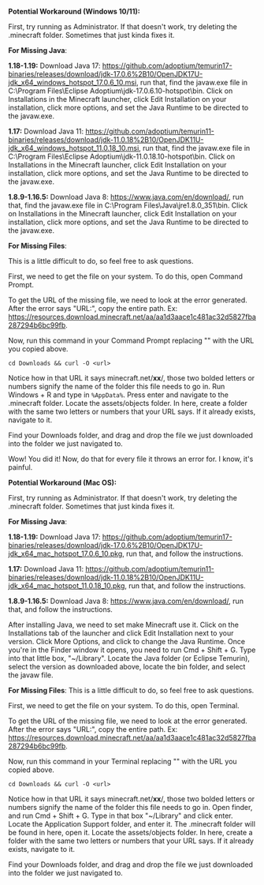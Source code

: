 **Potential Workaround (Windows 10/11):**

First, try running as Administrator. If that doesn't work, try deleting the .minecraft folder. Sometimes that just kinda fixes it. 

**__For Missing Java__**:

**1.18-1.19:** Download Java 17: https://github.com/adoptium/temurin17-binaries/releases/download/jdk-17.0.6%2B10/OpenJDK17U-jdk_x64_windows_hotspot_17.0.6_10.msi, run that, find the javaw.exe file in C:\Program Files\Eclipse Adoptium\jdk-17.0.6.10-hotspot\bin. Click on Installations in the Minecraft launcher, click Edit Installation on your installation, click more options, and set the Java Runtime to be directed to the javaw.exe.

**1.17:** Download Java 11: https://github.com/adoptium/temurin11-binaries/releases/download/jdk-11.0.18%2B10/OpenJDK11U-jdk_x64_windows_hotspot_11.0.18_10.msi, run that, find the javaw.exe file in C:\Program Files\Eclipse Adoptium\jdk-11.0.18.10-hotspot\bin. Click on Installations in the Minecraft launcher, click Edit Installation on your installation, click more options, and set the Java Runtime to be directed to the javaw.exe.

**1.8.9-1.16.5:** Download Java 8: https://www.java.com/en/download/, run that, find the javaw.exe file in C:\Program Files\Java\jre1.8.0_351\bin. Click on Installations in the Minecraft launcher, click Edit Installation on your installation, click more options, and set the Java Runtime to be directed to the javaw.exe.

**__For Missing Files__**:

This is a little difficult to do, so feel free to ask questions.

First, we need to get the file on your system. To do this, open Command Prompt.

To get the URL of the missing file, we need to look at the error generated. After the error says "URL:", copy the entire path. Ex: https://resources.download.minecraft.net/aa/aa1d3aace1c481ac32d5827fba287294b6bc99fb.

Now, run this command in your Command Prompt replacing "<url>" with the URL you copied above.

`cd Downloads && curl -O <url>`

Notice how in that URL it says minecraft.net/**xx**/, those two bolded letters or numbers signify the name of the folder this file needs to go in. Run Windows + R and type in `%AppData%`. Press enter and navigate to the .minecraft folder. Locate the assets/objects folder. In here, create a folder with the same two letters or numbers that your URL says. If it already exists, navigate to it.

Find your Downloads folder, and drag and drop the file we just downloaded into the folder we just navigated to.

Wow! You did it! Now, do that for every file it throws an error for. I know, it's painful.

**__Potential Workaround (Mac OS):__**

First, try running as Administrator. If that doesn't work, try deleting the .minecraft folder. Sometimes that just kinda fixes it.

**__For Missing Java__**:

**1.18-1.19:** Download Java 17: https://github.com/adoptium/temurin17-binaries/releases/download/jdk-17.0.6%2B10/OpenJDK17U-jdk_x64_mac_hotspot_17.0.6_10.pkg, run that, and follow the instructions.

**1.17:** Download Java 11: https://github.com/adoptium/temurin11-binaries/releases/download/jdk-11.0.18%2B10/OpenJDK11U-jdk_x64_mac_hotspot_11.0.18_10.pkg, run that, and follow the instructions.

**1.8.9-1.16.5:** Download Java 8: https://www.java.com/en/download/, run that, and follow the instructions.

After installing Java, we need to set make Minecraft use it. Click on the Installations tab of the launcher and click Edit Installation next to your version. Click More Options, and click to change the Java Runtime. Once you're in the Finder window it opens, you need to run Cmd + Shift + G. Type into that little box, "~/Library". Locate the Java folder (or Eclipse Temurin), select the version as downloaded above, locate the bin folder, and select the javaw file.

**__For Missing Files__**:
This is a little difficult to do, so feel free to ask questions.

First, we need to get the file on your system. To do this, open Terminal.

To get the URL of the missing file, we need to look at the error generated. After the error says "URL:", copy the entire path. Ex: https://resources.download.minecraft.net/aa/aa1d3aace1c481ac32d5827fba287294b6bc99fb.

Now, run this command in your Terminal replacing "<url>" with the URL you copied above.

`cd Downloads && curl -O <url>`

Notice how in that URL it says minecraft.net/**xx**/, those two bolded letters or numbers signify the name of the folder this file needs to go in. Open finder, and run Cmd + Shift + G. Type in that box "~/Library" and click enter. Locate the Application Support folder, and enter it. The .minecraft folder will be found in here, open it. Locate the assets/objects folder. In here, create a folder with the same two letters or numbers that your URL says. If it already exists, navigate to it.

Find your Downloads folder, and drag and drop the file we just downloaded into the folder we just navigated to.
